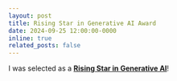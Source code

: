 ```yaml
---
layout: post
title: Rising Star in Generative AI Award
date: 2024-09-25 12:00:00-0000
inline: true
related_posts: false
---
```


I was selected as a **<a href="https://genai-workshop.cs.umass.edu/" target="_blank">Rising Star in Generative AI</a>**!